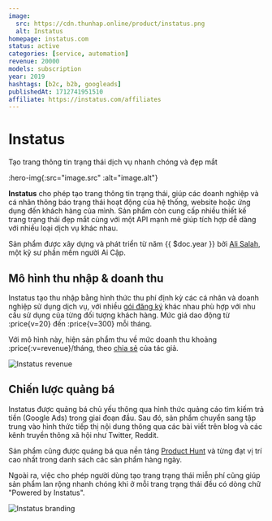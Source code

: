 ```yaml
---
image:
  src: https://cdn.thunhap.online/product/instatus.png
  alt: Instatus
homepage: instatus.com
status: active
categories: [service, automation]
revenue: 20000
models: subscription
year: 2019
hashtags: [b2c, b2b, googleads]
publishedAt: 1712741951510
affiliate: https://instatus.com/affiliates
---
```


# Instatus

Tạo trang thông tin trạng thái dịch vụ nhanh chóng và đẹp mắt

:hero-img{:src="image.src" :alt="image.alt"}

__Instatus__ cho phép tạo trang thông tin trạng thái, giúp các doanh nghiệp và cá nhân thông báo trạng thái hoạt động của hệ thống, website hoặc ứng dụng đến khách hàng của mình. Sản phẩm còn cung cấp nhiều thiết kế trang trạng thái đẹp mắt cùng với một API mạnh mẽ giúp tích hợp dễ dàng với nhiều loại dịch vụ khác nhau.

Sản phẩm được xây dựng và phát triển từ năm {{ $doc.year }} bởi [Ali Salah](https://twitter.com/alisalahio), một kỹ sư phần mềm người Ai Cập.

## Mô hình thu nhập & doanh thu

Instatus tạo thu nhập bằng hình thức thu phí định kỳ các cá nhân và doanh nghiệp sử dụng dịch vụ, với nhiều [gói đăng ký](https://instatus.com/pricing) khác nhau phù hợp với nhu cầu sử dụng của từng đối tượng khách hàng. Mức giá dao động từ :price{v=20} đến :price{v=300} mỗi tháng.

Với mô hình này, hiện sản phẩm thu về mức doanh thu khoảng :price{:v=revenue}/tháng, theo [chia sẻ](https://twitter.com/alisalahio/status/1734537107245285554) của tác giả.

![Instatus revenue](https://pbs.twimg.com/media/GBJQJc3XoAAmUW1?format=png)

## Chiến lược quảng bá

Instatus được quảng bá chủ yếu thông qua hình thức quảng cáo tìm kiếm trả tiền (Google Ads) trong giai đoạn đầu. Sau đó, sản phẩm chuyển sang tập trung vào hình thức tiếp thị nội dung thông qua các bài viết trên blog và các kênh truyền thông xã hội như Twitter, Reddit.

Sản phẩm cũng được quảng bá qua nền tảng [Product Hunt](https://www.producthunt.com/posts/instatus) và từng đạt vị trí cao nhất trong danh sách các sản phẩm hàng ngày.

Ngoài ra, việc cho phép người dùng tạo trang trạng thái miễn phí cũng giúp sản phẩm lan rộng nhanh chóng khi ở mỗi trang trạng thái đều có dòng chữ "Powered by Instatus".

![Instatus branding](https://cdn.thunhap.online/product/instatus+marketing.png)
